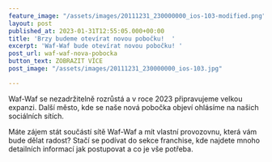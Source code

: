 ```yaml
---
feature_image: "/assets/images/20111231_230000000_ios-103-modified.png"
layout: post
published_at: 2023-01-31T12:55:05.000+00:00
title: 'Brzy budeme otevírat novou pobočku!  '
excerpt: 'Waf-Waf bude otevírat novou pobočku! '
post_url: waf-waf-nova-pobocka
button_text: ZOBRAZIT VÍCE
post_image: "/assets/images/20111231_230000000_ios-103.jpg"

---
```

Waf-Waf se nezadržitelně rozrůstá a v roce 2023 připravujeme velkou expanzi. Další město, kde se naše nová pobočka objeví ohlásíme na našich sociálních sítích.   
  
Máte zájem stát součástí sítě Waf-Waf a mít vlastní provozovnu, která vám bude dělat radost? Stačí se podívat do sekce franchise, kde najdete mnoho detailních informací jak postupovat a co je vše potřeba. 